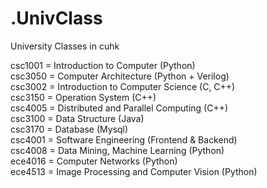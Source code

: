 # .UnivClass
 University Classes in cuhk

csc1001 = Introduction to Computer (Python)  
csc3050 = Computer Architecture (Python + Verilog)    
csc3002 = Introduction to Computer Science (C, C++)  
csc3150 = Operation System (C++)  
csc4005 = Distributed and Parallel Computing (C++)    
csc3100 = Data Structure (Java)  
csc3170 = Database (Mysql)  
csc4001 = Software Engineering (Frontend & Backend)  
csc4008 = Data Mining, Machine Learning (Python)  
ece4016 = Computer Networks (Python)  
ece4513 = Image Processing and Computer Vision (Python)
